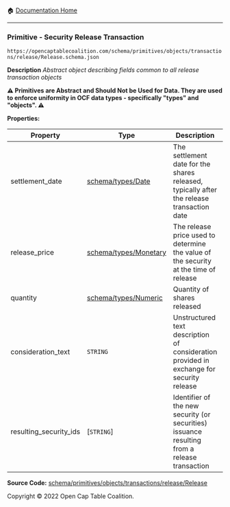 :house: [Documentation Home](/README.md)

---

### Primitive - Security Release Transaction

`https://opencaptablecoalition.com/schema/primitives/objects/transactions/release/Release.schema.json`

**Description** _Abstract object describing fields common to all release transaction objects_

**:warning: Primitives are Abstract and Should Not be Used for Data. They are used to enforce uniformity in OCF data types - specifically "types" and "objects". :warning:**

**Properties:**

| Property               | Type                                                 | Description                                                                                  | Required   |
| ---------------------- | ---------------------------------------------------- | -------------------------------------------------------------------------------------------- | ---------- |
| settlement_date        | [schema/types/Date](/docs/schema/types/Date)         | The settlement date for the shares released, typically after the release transaction date    | `REQUIRED` |
| release_price          | [schema/types/Monetary](/docs/schema/types/Monetary) | The release price used to determine the value of the security at the time of release         | `REQUIRED` |
| quantity               | [schema/types/Numeric](/docs/schema/types/Numeric)   | Quantity of shares released                                                                  | `REQUIRED` |
| consideration_text     | `STRING`                                             | Unstructured text description of consideration provided in exchange for security release     | -          |
| resulting_security_ids | [`STRING`]                                           | Identifier of the new security (or securities) issuance resulting from a release transaction | `REQUIRED` |

**Source Code:** [schema/primitives/objects/transactions/release/Release](/schema/primitives/objects/transactions/release/Release.schema.json)

Copyright © 2022 Open Cap Table Coalition.
